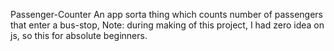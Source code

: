 Passenger-Counter
An app sorta thing which counts number of passengers that enter a bus-stop, Note: during making of this project, I had zero idea on js, so this for absolute beginners.
